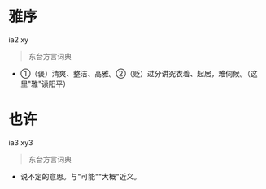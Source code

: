 # 雅序
ia2 xy
> 东台方言词典
- ①（褒）清爽、整洁、高雅。②（贬）过分讲究衣着、起居，难伺候。（这里"雅"读阳平）

# 也许
ia3 xy3
> 东台方言词典
- 说不定的意思。与"可能""大概"近义。
